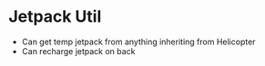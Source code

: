 # Jetpack Util

- Can get temp jetpack from anything inheriting from Helicopter
- Can recharge jetpack on back
